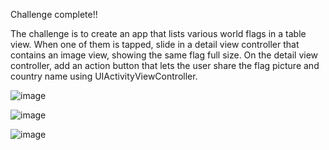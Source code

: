 Challenge complete!! 

The challenge is to create an app that lists various world flags in a table view. When one of them is tapped, slide in a detail view controller that contains an image view, showing the same flag full size. On the detail view controller, add an action button that lets the user share the flag picture and country name using UIActivityViewController.


![image](https://user-images.githubusercontent.com/122572631/235706113-a241a113-bb68-4c99-952e-24c3ab4822ce.png)


![image](https://user-images.githubusercontent.com/122572631/235706178-e7a0188c-d8be-4fd8-a4c9-3ff34e8447d1.png)



![image](https://user-images.githubusercontent.com/122572631/235706032-d8343209-8a23-451a-8df8-c85a9afcbaae.png)

